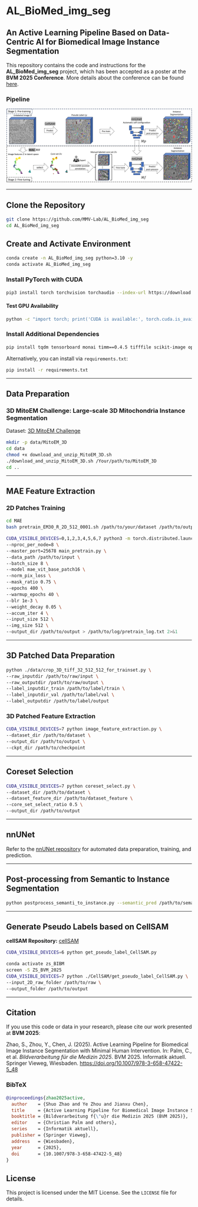 # AL_BioMed_img_seg

## An Active Learning Pipeline Based on Data-Centric AI for Biomedical Image Instance Segmentation

This repository contains the code and instructions for the **AL_BioMed_img_seg** project, which has been accepted as a poster at the **BVM 2025 Conference**. More details about the conference can be found [here](https://www.bvm-conf.org/).

### Pipeline

![Pipeline](https://github.com/MMV-Lab/AL_BioMed_img_seg/raw/main/fig/pipline.png)

---

## Clone the Repository

```bash
git clone https://github.com/MMV-Lab/AL_BioMed_img_seg
cd AL_BioMed_img_seg
```

## Create and Activate Environment

```bash
conda create -n AL_BioMed_img_seg python=3.10 -y
conda activate AL_BioMed_img_seg
```

### Install PyTorch with CUDA

```bash
pip3 install torch torchvision torchaudio --index-url https://download.pytorch.org/whl/cu118
```

#### Test GPU Availability

```bash
python -c "import torch; print('CUDA is available:', torch.cuda.is_available())"
```

### Install Additional Dependencies

```bash
pip install tqdm tensorboard monai timm==0.4.5 tifffile scikit-image opencv-python-headless matplotlib dask-image scikit-learn git+https://github.com/vanvalenlab/cellSAM.git aicsimageio
```

Alternatively, you can install via `requirements.txt`:

```bash
pip install -r requirements.txt
```

---

## Data Preparation

### 3D MitoEM Challenge: Large-scale 3D Mitochondria Instance Segmentation

Dataset: [3D MitoEM Challenge](https://mitoem.grand-challenge.org/)

```bash
mkdir -p data/MitoEM_3D
cd data
chmod +x download_and_unzip_MitoEM_3D.sh
./download_and_unzip_MitoEM_3D.sh /Your/path/to/MitoEM_3D
cd ..
```

---

## MAE Feature Extraction

### 2D Patches Training

```bash
cd MAE
bash pretrain_EM30_R_2D_512_0001.sh /path/to/your/dataset /path/to/output
```

```bash
CUDA_VISIBLE_DEVICES=0,1,2,3,4,5,6,7 python3 -m torch.distributed.launch \
--nproc_per_node=8 \
--master_port=25678 main_pretrain.py \
--data_path /path/to/input \
--batch_size 8 \
--model mae_vit_base_patch16 \
--norm_pix_loss \
--mask_ratio 0.75 \
--epochs 400 \
--warmup_epochs 40 \
--blr 1e-3 \
--weight_decay 0.05 \
--accum_iter 4 \
--input_size 512 \
--img_size 512 \
--output_dir /path/to/output > /path/to/log/pretrain_log.txt 2>&1
```

---

## 3D Patched Data Preparation

```bash
python ./data/crop_3D_tiff_32_512_512_for_trainset.py \
--raw_inputdir /path/to/raw/input \
--raw_outputdir /path/to/raw/output \
--label_inputdir_train /path/to/label/train \
--label_inputdir_val /path/to/label/val \
--label_outputdir /path/to/label/output
```

### 3D Patched Feature Extraction

```bash
CUDA_VISIBLE_DEVICES=7 python image_feature_extraction.py \
--dataset_dir /path/to/dataset \
--output_dir /path/to/output \
--ckpt_dir /path/to/checkpoint
```

---

## Coreset Selection

```bash
CUDA_VISIBLE_DEVICES=7 python coreset_select.py \
--dataset_dir /path/to/dataset \
--dataset_feature_dir /path/to/dataset_feature \
--core_set_select_ratio 0.5 \
--output_dir /path/to/output
```

---

## nnUNet

Refer to the [nnUNet repository](https://github.com/MIC-DKFZ/nnUNet) for automated data preparation, training, and prediction.

---

## Post-processing from Semantic to Instance Segmentation

```bash
python postprocess_semanti_to_instance.py --semantic_pred /path/to/semantic_pred
```

---

## Generate Pseudo Labels based on CellSAM

**cellSAM Repository:** [cellSAM](https://github.com/vanvalenlab/cellSAM.git)

```bash
CUDA_VISIBLE_DEVICES=6 python get_pseudo_label_CellSAM.py
```

```bash
conda activate zs_BIBM
screen -S ZS_BVM_2025
CUDA_VISIBLE_DEVICES=7 python ./CellSAM/get_pseudo_label_CellSAM.py \
--input_2D_raw_folder /path/to/raw \
--output_folder /path/to/output
```

---

## Citation

If you use this code or data in your research, please cite our work presented at **BVM 2025**:

Zhao, S., Zhou, Y., Chen, J. (2025). Active Learning Pipeline for Biomedical Image Instance Segmentation with Minimal Human Intervention. In: Palm, C., et al. *Bildverarbeitung für die Medizin 2025*. BVM 2025. Informatik aktuell. Springer Vieweg, Wiesbaden. https://doi.org/10.1007/978-3-658-47422-5_48

### BibTeX
```bibtex
@inproceedings{zhao2025active,
  author    = {Shuo Zhao and Ye Zhou and Jianxu Chen},
  title     = {Active Learning Pipeline for Biomedical Image Instance Segmentation with Minimal Human Intervention},
  booktitle = {Bildverarbeitung f{\"u}r die Medizin 2025 (BVM 2025)},
  editor    = {Christian Palm and others},
  series    = {Informatik aktuell},
  publisher = {Springer Vieweg},
  address   = {Wiesbaden},
  year      = {2025},
  doi       = {10.1007/978-3-658-47422-5_48}
}

```
## License

This project is licensed under the MIT License. See the `LICENSE` file for details.

